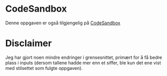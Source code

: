 # CodeSandbox
Denne oppgaven er også tilgjengelig på [CodeSandbox](https://codesandbox.io/s/tma-oppgave-4-c5998?file=/index.html:0-359)

# Disclaimer
Jeg har gjort noen mindre endringer i grensesnittet, primært for å få bedre plass i inputs (dersom tallene hadde mer enn et siffer, ble kun det ene vist med stilsettet som fulgte oppgaven). 